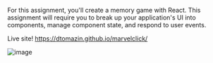 For this assignment, you'll create a memory game with React. This assignment will require you to break up your application's UI into components, manage component state, and respond to user events.


Live site! https://dtomazin.github.io/marvelclick/

![image](https://user-images.githubusercontent.com/38441099/46495979-168af600-c7d4-11e8-89f9-5a6f5a293dbf.png)
